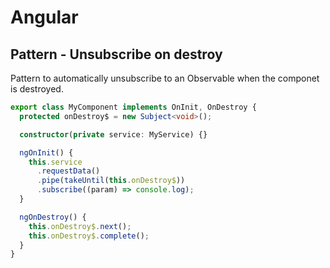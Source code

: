 # Angular

## Pattern - Unsubscribe on destroy

Pattern to automatically unsubscribe to an Observable when the componet is destroyed.

```typescript
export class MyComponent implements OnInit, OnDestroy {
  protected onDestroy$ = new Subject<void>();

  constructor(private service: MyService) {}

  ngOnInit() {
    this.service
      .requestData()
      .pipe(takeUntil(this.onDestroy$))
      .subscribe((param) => console.log);
  }

  ngOnDestroy() {
    this.onDestroy$.next();
    this.onDestroy$.complete();
  }
}
```
